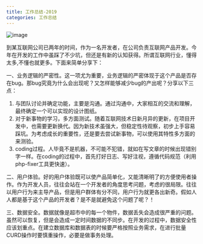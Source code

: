 ```yaml
---
title: 工作总结-2019
categories: 工作总结
---
```

![image](https://upload-images.jianshu.io/upload_images/15325592-127f002c8ecbda6b.jpg?imageMogr2/auto-orient/strip%7CimageView2/2/w/1240)
<!-- more -->

到某互联网公司已两年的时间，作为一名开发者，在公司负责互联网产品开发。今年在开发的工作中虽踩了不少坑，但还是有新的认知获得。所谓互联网行业，懂得太多,不懂也就更多。下面来简单分享下：

一、业务逻辑的严密性。这一项尤为重要，业务逻辑的严密体现于这个产品是否存在bug。那bug究竟为什么会出现呢？又怎样能够减少bug的产出呢？分享以下三点：
1. 与团队讨论并确定功能，主要是沟通。通过沟通中，大家相互的交流和理解，最终确定一个可以实现的设计图纸。
2. 对于新事物的学习，多方面测试。随着互联网技术日新月异的更新，在项目开发中，也需要更新换代。因为新技术虽强大，但稳定性待观察，初步上手容易踩坑。为考虑成长的重要性，还是要去尝试新事物，可以使用其特性多方面的来测验。
3. coding过程。人毕竟不是机器，不可能不犯错，就如在写文章的时候出现错别字一样。在coding的过程中，首先打好日志、写好注视，遵循代码规范（利用php-fixer工具更快速）。

二、用户体验。好的用户体验既可以使产品简单化，又能清晰明了的方便使用者操作。作为开发人员，往往会站在一个开发者的角度思考问题，考虑的很局限。往往以用户行为来主导产品，但是用户群体有分不同，用户行为就更各出新奇。假如人人都是基于这个产品的开发者？是不是就避免这个问题了呢？！

三、数据安全。数据就像是超市中的每一个物件，数据丢失会造成很严重的问题。虽然可以恢复，但是会造成一定时间数据的不同步。在开发的过程中，数据安全性应该划重点。在建立数据库和数据表的时候要严格按照业务需求，在进行批量CURD操作时要慎重操作，必要是做事务处理。

